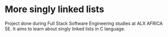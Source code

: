 <h1>More singly linked lists</h1>
<p>Project done during Full Stack Software Engineering studies at ALX AFRICA SE. It aims to learn about singly linked lists in C language.</p>

